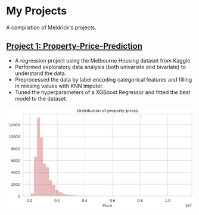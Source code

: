 # **My Projects**
A compilation of Meldrick's projects.

## [Project 1: Property-Price-Prediction](https://github.com/MeldrickWee/Property-Price-Prediction)
- A regression project using the Melbourne Housing dataset from Kaggle.
- Performed exploratory data analysis (both univariate and bivariate) to understand the data.
- Preprocessed the data by label encoding categorical features and filling in missing values with KNN Imputer.
- Tuned the hyperparameters of a XGBoost Regressor and fitted the best model to the dataset.

![](https://github.com/MeldrickWee/My-Projects/blob/main/images/property_price_distribution.png)
